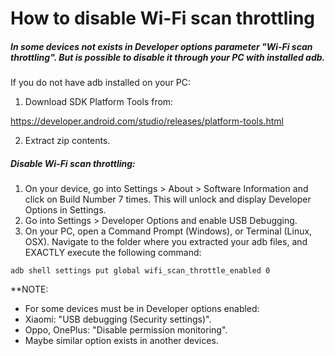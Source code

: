 How to disable Wi-Fi scan throttling
====================================

##### In some devices not exists in Developer options parameter "Wi-Fi scan throttling". But is possible to disable it through your PC with installed adb.

If you do not have adb installed on your PC:
1. Download SDK Platform Tools from:

<https://developer.android.com/studio/releases/platform-tools.html>

2. Extract zip contents.

##### Disable Wi-Fi scan throttling:

1. On your device, go into Settings > About > Software Information and click on Build Number 7 times. This will unlock and display Developer Options in Settings.
2. Go into Settings > Developer Options and enable USB Debugging.
3. On your PC, open a Command Prompt (Windows), or Terminal (Linux, OSX). Navigate to the folder where you extracted your adb files, and EXACTLY execute the following command:

`adb shell settings put global wifi_scan_throttle_enabled 0`

**NOTE:
- For some devices must be in Developer options enabled:
- Xiaomi: "USB debugging (Security settings)".
- Oppo, OnePlus: "Disable permission monitoring".
- Maybe similar option exists in another devices.
